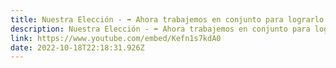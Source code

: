 ```yaml
---
title: Nuestra Elección - ➡️ Ahora trabajemos en conjunto para lograrlo 🖐🏼
description: Nuestra Elección - ➡️ Ahora trabajemos en conjunto para lograrlo 🖐🏼
link: https://www.youtube.com/embed/Kefn1s7kdA0
date: 2022-10-18T22:18:31.926Z
---
```

